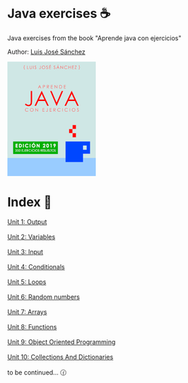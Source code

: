 ﻿# Java exercises :coffee:
Java exercises from the book "Aprende java con ejercicios"

Author: <a href="https://github.com/LuisJoseSanchez">Luis José Sánchez</a>

<a href="https://leanpub.com/aprendejava">![Aprende Java con Ejercicios](Book.png)</a>

# Index :bookmark_tabs:

<a href="https://github.com/Frankcs96/Java-exercises/tree/master/Exercises/Unit%201%20Output">Unit 1: Output</a></br></br>
<a href ="https://github.com/Frankcs96/Java-exercises/tree/master/Exercises/Unit%202%20Variables">Unit 2: Variables</a></br></br>
<a href ="https://github.com/Frankcs96/Java-exercises/tree/master/Exercises/Unit%203%20Input">Unit 3: Input</a></br></br>
<a href ="https://github.com/Frankcs96/Java-exercises/tree/master/Exercises/Unit%204%20Conditionals">Unit 4: Conditionals</a></br></br>
<a href ="https://github.com/Frankcs96/Java-exercises/tree/master/Exercises/Unit%205%20Loops">Unit 5: Loops</a></br></br>
<a href ="https://github.com/Frankcs96/Java-exercises/tree/master/Exercises/Unit%206%20Random%20Numbers">Unit 6: Random numbers</a></br></br>
<a href ="https://github.com/Frankcs96/Java-exercises/tree/master/Exercises/Unit%207%20Arrays">Unit 7: Arrays</a></br></br>
<a href ="https://github.com/Frankcs96/Java-exercises/tree/master/Exercises/Unit%208%20Functions">Unit 8: Functions</a></br></br>
<a href ="https://github.com/Frankcs96/Java-exercises/tree/master/Exercises/Unit%209%20Object%20Oriented%20Programming">Unit 9: Object Oriented Programming</a></br></br>
<a href ="https://github.com/Frankcs96/Java-exercises/tree/master/Exercises/Unit%209%20Object%20Oriented%20Programming">Unit 10: Collections And Dictionaries</a></br></br>
to be continued... :clock130:
